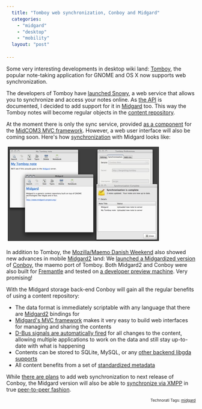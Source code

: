 ```yaml
---
  title: "Tomboy web synchronization, Conboy and Midgard"
  categories: 
    - "midgard"
    - "desktop"
    - "mobility"
  layout: "post"

---
```

<p>
Some very interesting developments in desktop wiki land: <a href="http://projects.gnome.org/tomboy/">Tomboy</a>, the popular note-taking application for GNOME and OS X now supports web synchronization.
</p><p>
The developers of Tomboy have <a href="http://automorphic.blogspot.com/2009/05/tomboy-0151-release-brings-new-online.html">launched Snowy</a>, a web service that allows you to synchronize and access your notes online. As <a href="http://live.gnome.org/Tomboy/Synchronization/REST">the API</a> is documented, I decided to add support for it in <a href="http://www.midgard-project.org/">Midgard</a> too. This way the Tomboy notes will become regular objects in the <a href="http://bergie.iki.fi/blog/midgard_and_jcr-a_look_at_two_content_repositories/">content repository</a>.
</p><p>
At the moment there is only the sync service, provided <a href="http://trac.midgard-project.org/browser/trunk/midcom/org_gnome_tomboy">as a component</a> for the <a href="http://bergie.iki.fi/blog/midcom_3_at_a_glance/">MidCOM3 MVC framework</a>. However, a web user interface will also be coming soon. Here's how <a href="http://library.gnome.org/users/tomboy/0.14/synchronization.html.en">synchronization</a> with Midgard looks like:
</p><p>
<a href="/files/tomboy-synchronization-midgard.png"><img src="/files/tomboy-synchronization-midgard-tm.jpg" height="248" width="400" border="1" hspace="4" vspace="4" alt="Tomboy synchronizing with Midgard" title="Tomboy synchronizing with Midgard" /></a>
</p><p>
In addition to Tomboy, the <a href="http://wiki.maemo.org/MozillaMaemoDanishWeekend">Mozilla/Maemo Danish Weekend</a> also showed new advances in mobile <a href="http://www.midgard-project.org/midgard2/">Midgard2</a> land: We <a href="http://maemo.org/community/maemo-developers/re-fwd-conboy-midgard/">launched a Midgardized version</a> of <a href="http://maemo.org/downloads/product/OS2008/conboy/">Conboy</a>, the maemo port of Tomboy. Both Midgard2 and Conboy were also built for <a href="http://repository.maemo.org/extras-devel/pool/fremantle/free/m/midgard2-core/">Fremantle</a> and tested on <a href="http://talk.maemo.org/showthread.php?p=292386#post292386">a developer preview machine</a>. Very promising!
</p><p>
With the Midgard storage back-end Conboy will gain all the regular benefits of using a content repository:
</p><ul>
<li>The data format is immediately scriptable with any language that there are <a href="http://www.midgard-project.org/midgard2/">Midgard2</a> bindings for</li>
<li><a href="http://bergie.iki.fi/blog/midcom_3_at_a_glance/">Midgard's MVC framework</a> makes it very easy to build web interfaces for managing and sharing the contents</li>
<li><a href="http://teroheikkinen.iki.fi/blog/midgard_workshop_at_fscons/">D-Bus signals are automatically fired</a> for all changes to the content, allowing multiple applications to work on the data and still stay up-to-date with what is happening</li>
<li>Contents can be stored to SQLite, MySQL, or any <a href="http://www.gnome-db.org/Providers_status">other backend libgda supports</a></li>
<li>All content benefits from a set of <a href="http://www.midgard-project.org/documentation/mgdschema-metadata-object/">standardized metadata</a></li>
</ul><p>
While <a href="https://garage.maemo.org/forum/forum.php?forum_id=3759">there are plans</a> to add web synchronization to next release of Conboy, the Midgard version will also be able to <a href="http://teroheikkinen.iki.fi/blog/how_midgard_2_talks_between_between_machines/">synchronize via XMPP</a> in true <a href="http://bergie.iki.fi/blog/midgard2_at_fscons-your_data-everywhere/">peer-to-peer fashion</a>.
</p>
<p style="text-align:right;font-size:10px;">Technorati Tags: <a href="http://www.technorati.com/tag/midgard" rel="tag">midgard</a></p>